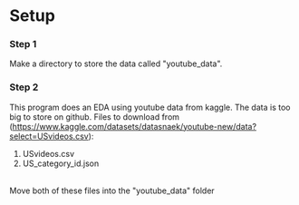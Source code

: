 # Setup
### Step 1
Make a directory to store the data called "youtube_data".
### Step 2
This program does an EDA using youtube data from kaggle. The data is too big to store on github.
Files to download from (https://www.kaggle.com/datasets/datasnaek/youtube-new/data?select=USvideos.csv):
  1. USvideos.csv
  2. US_category_id.json
<br>
Move both of these files into the "youtube_data" folder
